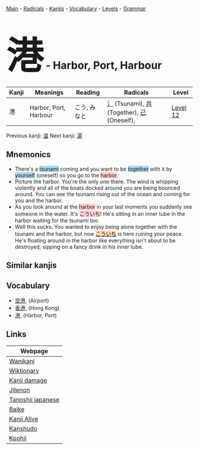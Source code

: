 <style> bigfont {font-size: 100px}</style>
[Main](../index.md) -
[Radicals](../radicals.md) -
[Kanjis](../kanjis.md) -
[Vocabulary](../vocabulary.md) -
[Levels](../levels.md) -
[Grammar](../grammar.md)
# <bigfont> 港</bigfont> - Harbor, Port, Harbour 

| Kanji | Meanings | Reading | Radicals | Level |
| --- | --- | --- | --- | --- |
| 港 | Harbor, Port, Harbour | こう, みなと | [氵](../radicals/氵.md) (Tsunami), [共](../radicals/共.md) (Together), [己](../radicals/己.md) (Oneself),  | [Level 12](../levels/wk_level12.md) |

Previous kanji: [温](温.md) Next kanji: [湯](湯.md) 

## Mnemonics
 * There's a <span style="background-color:#ADD8E6"> tsunami</span> coming and you want to be <span style="background-color:#ADD8E6"> together</span> with it by <span style="background-color:#ADD8E6"> yourself</span> (oneself) so you go to the <span style="background-color:#ffcccb"> harbor</span>.
* Picture the harbor. You're the only one there. The wind is whipping violently and all of the boats docked around you are being bounced around. You can see the tsunami rising out of the ocean and coming for you and the harbor.
* As you look around at the <span style="background-color:#ffcccb"> harbor</span> in your last moments you suddenly see someone in the water. It's <span style="background-color:#ffcccb"> こういち</span>! He's sitting in an inner tube in the harbor waiting for the tsunami too.
* Well this sucks. You wanted to enjoy being alone together with the tsunami and the harbor, but now <span style="background-color:#fed8b1"> [こういち](https://jisho.org/search/こういち)</span> is here ruining your peace. He's floating around in the harbor like everything isn't about to be destroyed, sipping on a fancy drink in his inner tube.


## Similar kanjis
 


## Vocabulary
 * [空港](../vocabulary/港.md), (Airport)
* [香港](../vocabulary/港.md), (Hong Kong)
* [港](../vocabulary/港.md), (Harbor, Port)



## Links 

| Webpage |
| --- |
| [Wanikani          ](https://www.wanikani.com/kanji/港) |
| [Wiktionary        ](https://en.wiktionary.org/wiki/港) |
| [Kanji damage      ](http://www.kanjidamage.com/kanji/search?utf8=✓&q=港) |
| [Jitenon           ](https://jitenon.com/kanji/港) |
| [Tanoshii japanese ](https://www.tanoshiijapanese.com/dictionary/kanji.cfm?k=港) |
| [Baike             ](https://baike.baidu.com/item/港) |
| [Kanji Alive       ](https://app.kanjialive.com/港) |
| [Kanshudo          ](https://www.kanshudo.com/searchmn?q=港) |
| [Koohii            ](https://kanji.koohii.com/study/kanji/港) |
